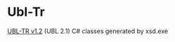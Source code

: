 # Ubl-Tr
 [UBL-TR v1.2](https://www.oasis-open.org/committees/sc_home.php?wg_abbrev=ubl-trlsc#en) (UBL 2.1) C# classes generated by xsd.exe

